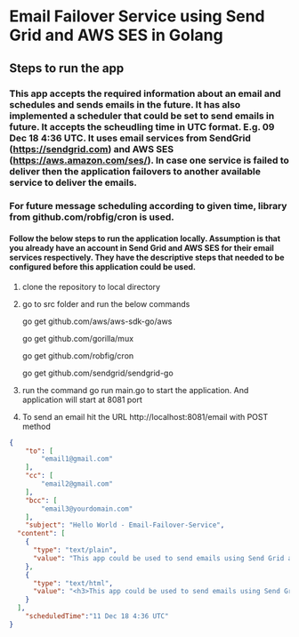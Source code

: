 # Email Failover Service using Send Grid and AWS SES in Golang

## Steps to run the app

### This app accepts the required information about an email and schedules and sends emails in the future. It has also implemented a scheduler that could be set to send emails in future. It accepts the scheudling time in UTC format. E.g. 09 Dec 18 4:36 UTC. It uses email services from SendGrid (https://sendgrid.com) and AWS SES (https://aws.amazon.com/ses/). In case one service is failed to deliver then the application failovers to another available service to deliver the emails.

### For future message scheduling according to given time, library from github.com/robfig/cron is used.

#### Follow the below steps to run the application locally. Assumption is that you already have an account in Send Grid and AWS SES for their email services respectively. They have the descriptive steps that needed to be configured before this application could be used.

1. clone the repository to local directory
2. go to src folder and run the below commands

    go get github.com/aws/aws-sdk-go/aws

    go get github.com/gorilla/mux

    go get github.com/robfig/cron

    go get github.com/sendgrid/sendgrid-go

3. run the command go run main.go to start the application. And application will start at 8081 port

4. To send an email hit the URL http://localhost:8081/email with POST method

```json
{
    "to": [
        "email1@gmail.com"
    ],
    "cc": [
        "email2@gmail.com"
    ],
    "bcc": [
        "email3@yourdomain.com"
    ],
    "subject": "Hello World - Email-Failover-Service",
  "content": [
    {
      "type": "text/plain",
      "value": "This app could be used to send emails using Send Grid and AWS SES."
    },
    {
      "type": "text/html",
      "value": "<h3>This app could be used to send emails using Send Grid and AWS SES.</h3>"
    }
  ],
    "scheduledTime":"11 Dec 18 4:36 UTC"
}
```
